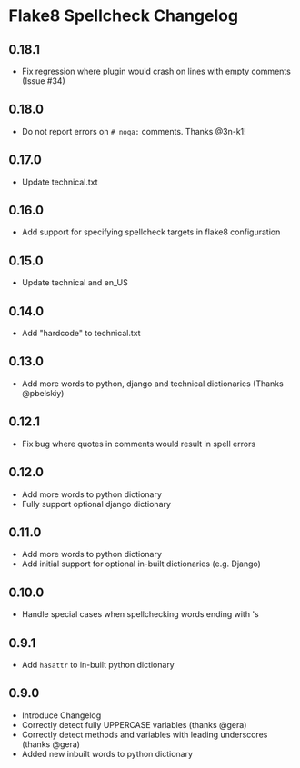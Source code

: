 Flake8 Spellcheck Changelog
===========================

0.18.1
------
* Fix regression where plugin would crash on lines with empty comments (Issue #34)

0.18.0
------
* Do not report errors on `# noqa:` comments. Thanks @3n-k1!

0.17.0
------
* Update technical.txt

0.16.0
------
* Add support for specifying spellcheck targets in flake8 configuration

0.15.0
------
* Update technical and en_US

0.14.0
------
* Add "hardcode" to technical.txt

0.13.0
------
* Add more words to python, django and technical dictionaries (Thanks @pbelskiy)

0.12.1
------
* Fix bug where quotes in comments would result in spell errors

0.12.0
------
* Add more words to python dictionary
* Fully support optional django dictionary

0.11.0
------
* Add more words to python dictionary
* Add initial support for optional in-built dictionaries (e.g. Django)

0.10.0
------
* Handle special cases when spellchecking words ending with 's

0.9.1
-----
* Add `hasattr` to in-built python dictionary

0.9.0
-----
* Introduce Changelog
* Correctly detect fully UPPERCASE variables (thanks @gera)
* Correctly detect methods and variables with leading underscores (thanks @gera)
* Added new inbuilt words to python dictionary

